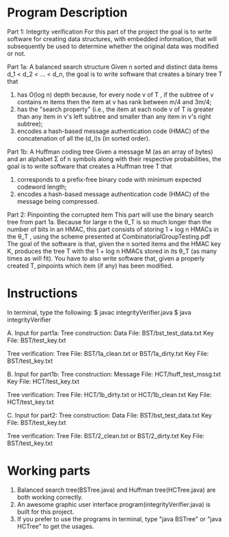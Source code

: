 Program Description
=========

Part 1: Integrity verification
For this part of the project the goal is to write software for creating data structures, with embedded information, that will subsequently be used to determine whether the original data was modified or not.

Part 1a: A balanced search structure
Given n sorted and distinct data items d_1 < d_2 < ... < d_n, the goal is to write software that creates a binary tree T that
1. has O(log n) depth because, for every node v of T , if the subtree of v contains m items then the item at v has rank between m/4 and 3m/4;
2. has the "search property" (i.e., the item at each node v of T is greater than any item in v's left subtree and smaller than any item in v's right subtree);
3. encodes a hash-based message authentication code (HMAC) of the concatenation of all the (d_i)s (in sorted order).

Part 1b: A Huffman coding tree
Given a message M (as an array of bytes) and an alphabet Σ of n symbols along with their respective probabilities, the goal is to write software that creates a Huffman tree T that
1. corresponds to a prefix-free binary code with minimum expected codeword length;
2. encodes a hash-based message authentication code (HMAC) of the message being compressed.

Part 2: Pinpointing the corrupted item
This part will use the binary search tree from part 1a. Because for large n the θ_T is so much longer than the number of bits in an HMAC, this part consists of storing 1 + log n HMACs in the θ_T , using the scheme presented at
CombinatorialGroupTesting.pdf
The goal of the software is that, given the n sorted items and the HMAC key K, produces the tree T with the 1 + log n HMACs stored in its θ_T (as many times as will fit). You have to also write software that, given a properly created T, pinpoints which item (if any) has been modified.

Instructions
=========
In terminal, type the following:
$ javac integrityVerifier.java
$ java integrityVerifier

A. Input for part1a:
Tree construction:
  Data File: BST/bst_test_data.txt
  Key File: BST/test_key.txt

Tree verification:
  Tree File: BST/1a_clean.txt or BST/1a_dirty.txt
  Key File: BST/test_key.txt

B. Input for part1b:
Tree construction:
  Message File: HCT/huff_test_mssg.txt
  Key File: HCT/test_key.txt

Tree verification:
  Tree File: HCT/1b_dirty.txt or HCT/1b_clean.txt
  Key File: HCT/test_key.txt

C. Input for part2:
Tree construction:
  Data File: BST/bst_test_data.txt
  Key File: BST/test_key.txt

Tree verification:
  Tree File: BST/2_clean.txt or BST/2_dirty.txt
  Key File: BST/test_key.txt

Working parts
=========
1. Balanced search tree(BSTree.java) and Huffman tree(HCTree.java) are both working correctly.
2. An awesome graphic user interface program(integrityVerifier.java) is built for this project.
3. If you prefer to use the programs in terminal, type "java BSTree" or "java HCTree" to get the usages.


